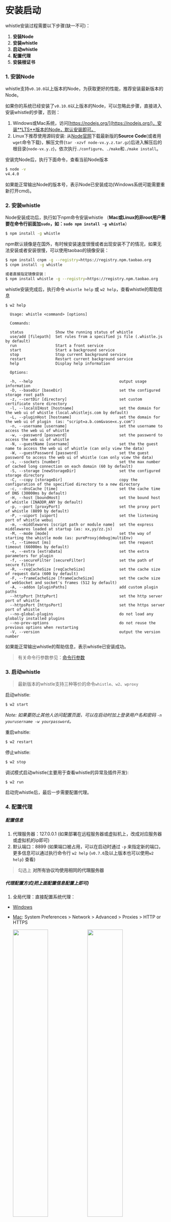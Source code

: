 # 安装启动

whistle安装过程需要以下步骤(缺一不可)：
1. **安装Node**
2. **安装whistle**
3. **启动whistle**
4. **配置代理**
5. **安装根证书**

### 1. 安装Node

whistle支持`v0.10.0`以上版本的Node，为获取更好的性能，推荐安装最新版本的Node。

如果你的系统已经安装了`v0.10.0`以上版本的Node，可以忽略此步骤，直接进入安装whistle的步骤，否则：

1. Windows或Mac系统，访问[https://nodejs.org/](https://nodejs.org/)，安装**LTS**版本的Node，默认安装即可。
2. Linux下推荐使用源码安装: 从[Node官网](https://nodejs.org/en/download/)下载最新版的**Source Code**(或者用`wget`命令下载)，解压文件(`tar -xzvf node-vx.y.z.tar.gz`)后进入解压后的根目录(`node-vx.y.z`)，依次执行`./configure`、`./make`和`./make install`。

安装完Node后，执行下面命令，查看当前Node版本

```sh
$ node -v
v4.4.0
```
如果能正常输出Node的版本号，表示Node已安装成功(Windows系统可能需要重新打开cmd)。

### 2. 安装whistle

Node安装成功后，执行如下npm命令安装whistle （**Mac或Linux的非root用户需要在命令行前面加`sudo`，如：`sudo npm install -g whistle`**）

```sh
$ npm install -g whistle
```

npm默认镜像是在国外，有时候安装速度很慢或者出现安装不了的情况，如果无法安装或者安装很慢，可以使用taobao的镜像安装：

```sh
$ npm install cnpm -g --registry=https://registry.npm.taobao.org
$ cnpm install -g whistle

或者直接指定镜像安装：
$ npm install whistle -g --registry=https://registry.npm.taobao.org
```

whistle安装完成后，执行命令 `whistle help` 或 `w2 help`，查看whistle的帮助信息

```
$ w2 help

  Usage: whistle <command> [options]

  Commands:

  status              Show the running status of whistle
  use/add [filepath]  Set rules from a specified js file (.whistle.js by default)
  run                 Start a front service
  start               Start a background service
  stop                Stop current background service
  restart             Restart current background service
  help                Display help information

  Options:

  -h, --help                                      output usage information
  -D, --baseDir [baseDir]                         set the configured storage root path
  -z, --certDir [directory]                       set custom certificate store directory
  -l, --localUIHost [hostname]                    set the domain for the web ui of whistle (local.whistlejs.com by default)
  -L, --pluginHost [hostname]                     set the domain for the web ui of plugin  (as: "script=a.b.com&vase=x.y.com")
  -n, --username [username]                       set the username to access the web ui of whistle
  -w, --password [password]                       set the password to access the web ui of whistle
  -N, --guestName [username]                      set the the guest name to access the web ui of whistle (can only view the data)
  -W, --guestPassword [password]                  set the guest password to access the web ui of whistle (can only view the data)
  -s, --sockets [number]                          set the max number of cached long connection on each domain (60 by default)
  -S, --storage [newStorageDir]                   set the configured storage directory
  -C, --copy [storageDir]                         copy the configuration of the specified directory to a new directory
  -c, --dnsCache [time]                           set the cache time of DNS (30000ms by default)
  -H, --host [boundHost]                          set the bound host of whistle (INADDR_ANY by default)
  -p, --port [proxyPort]                          set the proxy port of whistle (8899 by default)
  -P, --uiport [uiport]                           set the listening port of whistle webui
  -m, --middlewares [script path or module name]  set the express middlewares loaded at startup (as: xx,yy/zz.js)
  -M, --mode [mode]                               set the way of starting the whistle mode (as: pureProxy|debug|multiEnv)
  -t, --timeout [ms]                              set the request timeout (66000ms by default)
  -e, --extra [extraData]                         set the extra parameters for plugin
  -f, --secureFilter [secureFilter]               set the path of secure filter
  -R, --reqCacheSize [reqCacheSize]               set the cache size of request data (600 by default)
  -F, --frameCacheSize [frameCacheSize]           set the cache size of webSocket and socket's frames (512 by default)
  -A, --addon [pluginPaths]                       add custom plugin paths
  --httpPort [httpPort]                           set the http server port of whistle
  --httpsPort [httpsPort]                         set the https server port of whistle
  --no-global-plugins                             do not load any globally installed plugins
  --no-prev-options                               do not reuse the previous options when restarting
  -V, --version                                   output the version number

```

如果能正常输出whistle的帮助信息，表示whistle已安装成功。

> 有关命令行参数参见：[命令行参数](options.html)


### 3. 启动whistle

>最新版本的whistle支持三种等价的命令`whistle`、`w2`、`wproxy`

启动whistle:
```sh
$ w2 start
```

*Note: 如果要防止其他人访问配置页面，可以在启动时加上登录用户名和密码 `-n yourusername -w yourpassword`。*

重启whsitle:
```sh
$ w2 restart
```

停止whistle:
```sh
$ w2 stop
```

调试模式启动whistle(主要用于查看whistle的异常及插件开发):
```sh
$ w2 run
```

启动完whistle后，最后一步需要配置代理。

### 4. 配置代理

##### 配置信息

1. 代理服务器：127.0.0.1 (如果部署在远程服务器或虚拟机上，改成对应服务器或虚拟机的ip即可)
2. 默认端口：8899 (如果端口被占用，可以在启动时通过 `-p` 来指定新的端口，更多信息可以通过执行命令行 `w2 help` (`v0.7.0`及以上版本也可以使用`w2 help`) 查看)

> 勾选上 **对所有协议均使用相同的代理服务器**

##### 代理配置方式(把上面配置信息配置上即可)

1. 全局代理：直接配置系统代理：
  * [Windows](http://jingyan.baidu.com/article/0aa22375866c8988cc0d648c.html) 
  * [Mac](http://jingyan.baidu.com/article/a378c960849144b3282830dc.html): System Preferences > Network > Advanced > Proxies > HTTP or HTTPS
    <div>
      <img src='./img/mac-proxy-1.jpg' width='48%' />
      <img src='./img/mac-proxy-2.jpg' width='48%' />
    </div>
  * Linux: Settings > Network > VPN > Network Proxy > Manual

    <div>
      <img src='./img/linux-proxy-1.jpg' width='48%' />
      <img src='./img/linux-proxy-2.jpg' width='48%' />
    </div>

2. 浏览器代理：安装浏览器代理插件 (**推荐**)

	* 安装Chrome代理插件：推荐安装[SwitchyOmega](https://chrome.google.com/webstore/detail/padekgcemlokbadohgkifijomclgjgif)

    <div><img src='./img/switchyomega.jpg' /></div>
	* Firefox: 地址栏输入访问 `about:preferences`，找到 `Network Proxy`，选择 `手动代理配置(Manual proxy configuration)`，输入代理服务器地址、端口，保存

    <div>
      <img src='./img/firefox-proxy-1.jpg' width='48%' />
      <img src='./img/firefox-proxy-2.jpg' width='48%' />
    </div>

3. 移动端需要在`设置`中配置当前Wi-Fi的代理，以 iOS 为例：

  <div><img src='./img/iOS-proxy-all.jpg' /></div>


PS: 如果配置完代理，手机无法访问，可能是whistle所在的电脑防火墙限制了远程访问whistle的端口，关闭防火墙或者设置白名单：[http://jingyan.baidu.com/article/870c6fc317cae7b03ee4be48.html](http://jingyan.baidu.com/article/870c6fc317cae7b03ee4be48.html)


### 访问配置页面

启动whistle及配置完代理后，用**Chrome浏览器(由于css兼容性问题界面只支持Chrome浏览器)**访问配置页面，如果能正常打开页面，whistle安装启动完毕，可以开始使用。

可以通过以下两种方式来访问配置页面：
* 方式1：域名访问 [http://local.whistlejs.com/](http://local.whistlejs.com/)
* 方式2：通过ip+端口来访问，形式如 `http://whistleServerIP:whistlePort/` e.g. [http://127.0.0.1:8899](http://127.0.0.1:8899)
* 方式2：通过命令行参数 `-P xxxx` 自定义webui的端口(`xxxx`表示要设置的端口号)，自定义端口支持上述两种方式访问，也支持 [http://127.0.0.1:xxxx](http://127.0.0.1:xxxx)

### 5. 安装根证书
安装证书请参考文档: [http://wproxy.org/whistle/webui/https.html](http://wproxy.org/whistle/webui/https.html)
